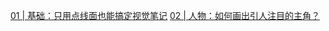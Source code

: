 [01 | 基础：只用点线面也能搞定视觉笔记](01%20|%20基础：只用点线面也能搞定视觉笔记.jpeg)
[02 | 人物：如何画出引人注目的主角？](02%20|%20人物：如何画出引人注目的主角？.jpeg)